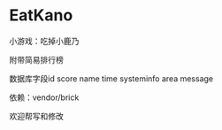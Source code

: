 # EatKano
小游戏：吃掉小鹿乃

附带简易排行榜

数据库字段id score name time systeminfo area message

依赖：vendor/brick

欢迎帮写和修改
